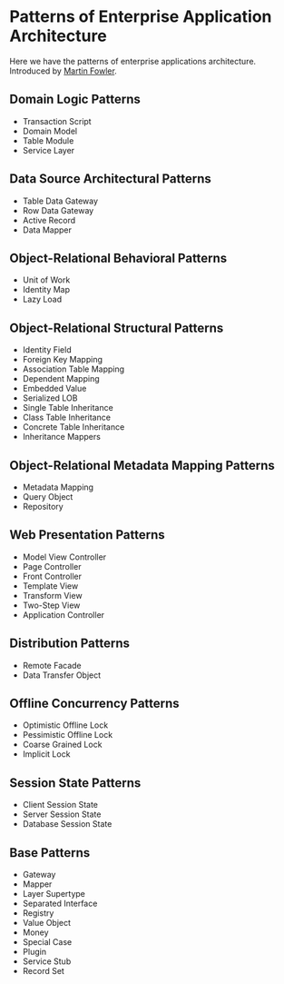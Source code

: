 Patterns of Enterprise Application Architecture
===========================================================

Here we have the patterns of enterprise applications architecture. Introduced by [Martin Fowler](http://martinfowler.com/eaaCatalog/index.html).

Domain Logic Patterns
-----------------------------------------------------------

- Transaction Script
- Domain Model
- Table Module
- Service Layer

Data Source Architectural Patterns
-----------------------------------------------------------

- Table Data Gateway
- Row Data Gateway
- Active Record
- Data Mapper

Object-Relational Behavioral Patterns
-----------------------------------------------------------

- Unit of Work
- Identity Map
- Lazy Load

Object-Relational Structural Patterns
-----------------------------------------------------------

- Identity Field
- Foreign Key Mapping 
- Association Table Mapping
- Dependent Mapping
- Embedded Value
- Serialized LOB
- Single Table Inheritance
- Class Table Inheritance
- Concrete Table Inheritance
- Inheritance Mappers

Object-Relational Metadata Mapping Patterns
-----------------------------------------------------------

- Metadata Mapping
- Query Object
- Repository

Web Presentation Patterns
-----------------------------------------------------------

- Model View Controller
- Page Controller
- Front Controller
- Template View
- Transform View
- Two-Step View
- Application Controller

Distribution Patterns
-----------------------------------------------------------

- Remote Facade
- Data Transfer Object

Offline Concurrency Patterns
-----------------------------------------------------------

- Optimistic Offline Lock
- Pessimistic Offline Lock
- Coarse Grained Lock
- Implicit Lock

Session State Patterns
-----------------------------------------------------------

- Client Session State
- Server Session State
- Database Session State

Base Patterns
-----------------------------------------------------------

- Gateway
- Mapper
- Layer Supertype
- Separated Interface
- Registry
- Value Object
- Money
- Special Case
- Plugin
- Service Stub
- Record Set
